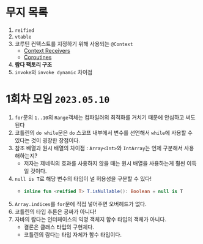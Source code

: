 
# 무지 목록

1. `reified`
2. `vtable`
3. 코루틴 컨텍스트를 지정하기 위해 사용되는 `@Context`
   - [Context Receivers](https://github.com/Kotlin/KEEP/blob/master/proposals/context-receivers.md)
   - [Coroutines](https://github.com/Kotlin/KEEP/blob/master/proposals/coroutines.md)
4. **람다 팩토리 구조**
5. `invoke`와 `invoke dynamic` 차이점

# 1회차 모임 `2023.05.10`

1. `for`문의 `1..10`의 `Range`객체는 컴파일러의 최적화를 거치기 때문에 안심하고 써도 된다
2. 코틀린의 `do while`문은 `do` 스코프 내부에서 변수를 선언해서 `while`에 사용할 수 있다는 것이 굉장한 장점이다.
3. 참조 배열과 원시 배열의 차이점 : `Array<Int>`와 `IntArray`는 언제 구분해서 사용해하는지?
   - 저자는 제네릭의 효과를 사용하지 않을 때는 원시 배열을 사용하는게 훨씬 이득일 것이다. 
4. `null is T`로 해당 변수의 타입이 널 허용성을 구분할 수 있다!
   - ```kotlin
     inline fun <reified T> T.isNullable(): Boolean = null is T
     ```
5. `Array.indices`를 `for`문에 직접 넣어주면 오버헤드가 없다.
6. 코틀린의 타입 추론은 공짜가 아니다!
7. 자바의 람다는 인터페이스의 익명 객체지 함수 타입의 객체가 아니다.
   - 결론은 클래스 타입의 구현체다.
   - 코틀린의 람다는 타입 자체가 함수 타입이다.
